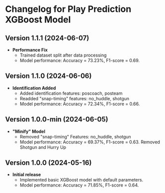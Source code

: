 # Changelog for Play Prediction XGBoost Model

## Version 1.1.1 (2024-06-07)
- **Performance Fix**
  - Trained dataset split after data processing
  - Model performance: Accuracy = 73.23%, F1-score = 0.69.

## Version 1.1.0 (2024-06-06)
- **Identification Added**
  - Added identification features: poscoach, posteam
  - Readded "snap-timing" features: no_huddle, shotgun
  - Model performance: Accuracy = 72.34%, F1-score = 0.66.

## Version 1.0.0-min (2024-06-05)
- **"Minify" Model**
  - Removed "snap-timing" Features: no_huddle, shotgun
  - Model performance: Accuracy = 69.37%, F1-score = 0.63.
Removed Shotgun and Hurry Up

## Version 1.0.0 (2024-05-16)
- **Initial release**
  - Implemented basic XGBoost model with default parameters.
  - Model performance: Accuracy = 71.85%, F1-score = 0.64.
